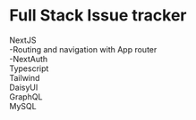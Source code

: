 # Full Stack Issue tracker

NextJS<br>
-Routing and navigation with App router<br>
-NextAuth <br>
Typescript<br>
Tailwind<br>
DaisyUI<br>
GraphQL<br>
MySQL
